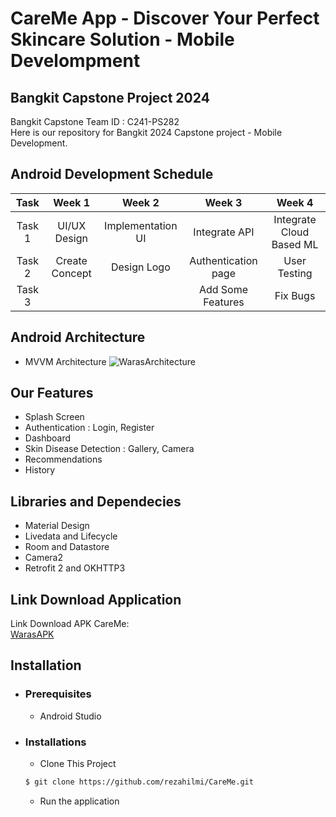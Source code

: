 # CareMe App - Discover Your Perfect Skincare Solution - Mobile Develompment

## Bangkit Capstone Project 2024

Bangkit Capstone Team ID : C241-PS282 <br>
Here is our repository for Bangkit 2024 Capstone project - Mobile Development.

## Android Development Schedule
|  Task  |     Week 1     |       Week 2        |            Week 3          |            Week 4          |
| :----: | :------------: | :-----------------: | :------------------------: | :------------------------: |
| Task 1 | UI/UX Design   | Implementation UI   | Integrate API              | Integrate Cloud Based ML   |  
| Task 2 | Create Concept | Design Logo         | Authentication page        | User Testing               | 
| Task 3 |                |                     | Add Some Features          | Fix Bugs                   |

## Android Architecture
- MVVM Architecture
![WarasArchitecture](https://github.com/yuliusius1/waras-bangkit-capstone-2022/blob/main/assets/android_architecture.jpg)

## Our Features 
- Splash Screen
- Authentication : Login, Register
- Dashboard
- Skin Disease Detection : Gallery, Camera
- Recommendations
- History

## Libraries and Dependecies
- Material Design
- Livedata and Lifecycle
- Room and Datastore
- Camera2
- Retrofit 2 and OKHTTP3

## Link Download Application
Link Download APK CareMe:<br>
[WarasAPK](https://drive.google.com/file/d/1wVjTRMInTKnyTM94Wkq7IVZ9DcXbRN_N/view?usp=sharing)


## Installation
 * ### Prerequisites
    - Android Studio
 * ### Installations
    - Clone This Project 
    ```bash
    $ git clone https://github.com/rezahilmi/CareMe.git
    ``` 
    - Run the application
